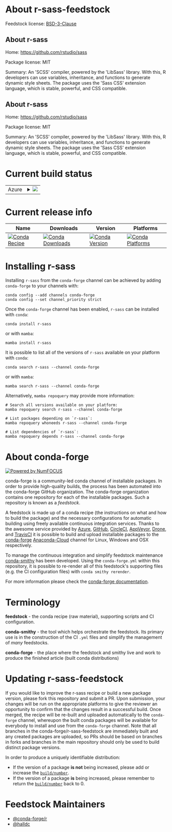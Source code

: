 About r-sass-feedstock
======================

Feedstock license: [BSD-3-Clause](https://github.com/conda-forge/r-sass-feedstock/blob/main/LICENSE.txt)


About r-sass
------------

Home: https://github.com/rstudio/sass

Package license: MIT

Summary: An 'SCSS' compiler, powered by the 'LibSass' library. With this, R developers can use variables, inheritance, and functions to generate dynamic style sheets. The package uses the 'Sass CSS' extension language, which is stable, powerful, and CSS compatible.

About r-sass
------------

Home: https://github.com/rstudio/sass

Package license: MIT

Summary: An 'SCSS' compiler, powered by the 'LibSass' library. With this, R developers can use variables, inheritance, and functions to generate dynamic style sheets. The package uses the 'Sass CSS' extension language, which is stable, powerful, and CSS compatible.

Current build status
====================


<table>
    
  <tr>
    <td>Azure</td>
    <td>
      <details>
        <summary>
          <a href="https://dev.azure.com/conda-forge/feedstock-builds/_build/latest?definitionId=8974&branchName=main">
            <img src="https://dev.azure.com/conda-forge/feedstock-builds/_apis/build/status/r-sass-feedstock?branchName=main">
          </a>
        </summary>
        <table>
          <thead><tr><th>Variant</th><th>Status</th></tr></thead>
          <tbody><tr>
              <td>linux_64_r_base4.2</td>
              <td>
                <a href="https://dev.azure.com/conda-forge/feedstock-builds/_build/latest?definitionId=8974&branchName=main">
                  <img src="https://dev.azure.com/conda-forge/feedstock-builds/_apis/build/status/r-sass-feedstock?branchName=main&jobName=linux&configuration=linux%20linux_64_r_base4.2" alt="variant">
                </a>
              </td>
            </tr><tr>
              <td>linux_64_r_base4.3</td>
              <td>
                <a href="https://dev.azure.com/conda-forge/feedstock-builds/_build/latest?definitionId=8974&branchName=main">
                  <img src="https://dev.azure.com/conda-forge/feedstock-builds/_apis/build/status/r-sass-feedstock?branchName=main&jobName=linux&configuration=linux%20linux_64_r_base4.3" alt="variant">
                </a>
              </td>
            </tr><tr>
              <td>linux_aarch64_r_base4.2</td>
              <td>
                <a href="https://dev.azure.com/conda-forge/feedstock-builds/_build/latest?definitionId=8974&branchName=main">
                  <img src="https://dev.azure.com/conda-forge/feedstock-builds/_apis/build/status/r-sass-feedstock?branchName=main&jobName=linux&configuration=linux%20linux_aarch64_r_base4.2" alt="variant">
                </a>
              </td>
            </tr><tr>
              <td>linux_aarch64_r_base4.3</td>
              <td>
                <a href="https://dev.azure.com/conda-forge/feedstock-builds/_build/latest?definitionId=8974&branchName=main">
                  <img src="https://dev.azure.com/conda-forge/feedstock-builds/_apis/build/status/r-sass-feedstock?branchName=main&jobName=linux&configuration=linux%20linux_aarch64_r_base4.3" alt="variant">
                </a>
              </td>
            </tr><tr>
              <td>linux_ppc64le_r_base4.2</td>
              <td>
                <a href="https://dev.azure.com/conda-forge/feedstock-builds/_build/latest?definitionId=8974&branchName=main">
                  <img src="https://dev.azure.com/conda-forge/feedstock-builds/_apis/build/status/r-sass-feedstock?branchName=main&jobName=linux&configuration=linux%20linux_ppc64le_r_base4.2" alt="variant">
                </a>
              </td>
            </tr><tr>
              <td>linux_ppc64le_r_base4.3</td>
              <td>
                <a href="https://dev.azure.com/conda-forge/feedstock-builds/_build/latest?definitionId=8974&branchName=main">
                  <img src="https://dev.azure.com/conda-forge/feedstock-builds/_apis/build/status/r-sass-feedstock?branchName=main&jobName=linux&configuration=linux%20linux_ppc64le_r_base4.3" alt="variant">
                </a>
              </td>
            </tr><tr>
              <td>osx_64_r_base4.2</td>
              <td>
                <a href="https://dev.azure.com/conda-forge/feedstock-builds/_build/latest?definitionId=8974&branchName=main">
                  <img src="https://dev.azure.com/conda-forge/feedstock-builds/_apis/build/status/r-sass-feedstock?branchName=main&jobName=osx&configuration=osx%20osx_64_r_base4.2" alt="variant">
                </a>
              </td>
            </tr><tr>
              <td>osx_64_r_base4.3</td>
              <td>
                <a href="https://dev.azure.com/conda-forge/feedstock-builds/_build/latest?definitionId=8974&branchName=main">
                  <img src="https://dev.azure.com/conda-forge/feedstock-builds/_apis/build/status/r-sass-feedstock?branchName=main&jobName=osx&configuration=osx%20osx_64_r_base4.3" alt="variant">
                </a>
              </td>
            </tr><tr>
              <td>osx_arm64_r_base4.2</td>
              <td>
                <a href="https://dev.azure.com/conda-forge/feedstock-builds/_build/latest?definitionId=8974&branchName=main">
                  <img src="https://dev.azure.com/conda-forge/feedstock-builds/_apis/build/status/r-sass-feedstock?branchName=main&jobName=osx&configuration=osx%20osx_arm64_r_base4.2" alt="variant">
                </a>
              </td>
            </tr><tr>
              <td>osx_arm64_r_base4.3</td>
              <td>
                <a href="https://dev.azure.com/conda-forge/feedstock-builds/_build/latest?definitionId=8974&branchName=main">
                  <img src="https://dev.azure.com/conda-forge/feedstock-builds/_apis/build/status/r-sass-feedstock?branchName=main&jobName=osx&configuration=osx%20osx_arm64_r_base4.3" alt="variant">
                </a>
              </td>
            </tr><tr>
              <td>win_64</td>
              <td>
                <a href="https://dev.azure.com/conda-forge/feedstock-builds/_build/latest?definitionId=8974&branchName=main">
                  <img src="https://dev.azure.com/conda-forge/feedstock-builds/_apis/build/status/r-sass-feedstock?branchName=main&jobName=win&configuration=win%20win_64_" alt="variant">
                </a>
              </td>
            </tr>
          </tbody>
        </table>
      </details>
    </td>
  </tr>
</table>

Current release info
====================

| Name | Downloads | Version | Platforms |
| --- | --- | --- | --- |
| [![Conda Recipe](https://img.shields.io/badge/recipe-r--sass-green.svg)](https://anaconda.org/conda-forge/r-sass) | [![Conda Downloads](https://img.shields.io/conda/dn/conda-forge/r-sass.svg)](https://anaconda.org/conda-forge/r-sass) | [![Conda Version](https://img.shields.io/conda/vn/conda-forge/r-sass.svg)](https://anaconda.org/conda-forge/r-sass) | [![Conda Platforms](https://img.shields.io/conda/pn/conda-forge/r-sass.svg)](https://anaconda.org/conda-forge/r-sass) |

Installing r-sass
=================

Installing `r-sass` from the `conda-forge` channel can be achieved by adding `conda-forge` to your channels with:

```
conda config --add channels conda-forge
conda config --set channel_priority strict
```

Once the `conda-forge` channel has been enabled, `r-sass` can be installed with `conda`:

```
conda install r-sass
```

or with `mamba`:

```
mamba install r-sass
```

It is possible to list all of the versions of `r-sass` available on your platform with `conda`:

```
conda search r-sass --channel conda-forge
```

or with `mamba`:

```
mamba search r-sass --channel conda-forge
```

Alternatively, `mamba repoquery` may provide more information:

```
# Search all versions available on your platform:
mamba repoquery search r-sass --channel conda-forge

# List packages depending on `r-sass`:
mamba repoquery whoneeds r-sass --channel conda-forge

# List dependencies of `r-sass`:
mamba repoquery depends r-sass --channel conda-forge
```


About conda-forge
=================

[![Powered by
NumFOCUS](https://img.shields.io/badge/powered%20by-NumFOCUS-orange.svg?style=flat&colorA=E1523D&colorB=007D8A)](https://numfocus.org)

conda-forge is a community-led conda channel of installable packages.
In order to provide high-quality builds, the process has been automated into the
conda-forge GitHub organization. The conda-forge organization contains one repository
for each of the installable packages. Such a repository is known as a *feedstock*.

A feedstock is made up of a conda recipe (the instructions on what and how to build
the package) and the necessary configurations for automatic building using freely
available continuous integration services. Thanks to the awesome service provided by
[Azure](https://azure.microsoft.com/en-us/services/devops/), [GitHub](https://github.com/),
[CircleCI](https://circleci.com/), [AppVeyor](https://www.appveyor.com/),
[Drone](https://cloud.drone.io/welcome), and [TravisCI](https://travis-ci.com/)
it is possible to build and upload installable packages to the
[conda-forge](https://anaconda.org/conda-forge) [Anaconda-Cloud](https://anaconda.org/)
channel for Linux, Windows and OSX respectively.

To manage the continuous integration and simplify feedstock maintenance
[conda-smithy](https://github.com/conda-forge/conda-smithy) has been developed.
Using the ``conda-forge.yml`` within this repository, it is possible to re-render all of
this feedstock's supporting files (e.g. the CI configuration files) with ``conda smithy rerender``.

For more information please check the [conda-forge documentation](https://conda-forge.org/docs/).

Terminology
===========

**feedstock** - the conda recipe (raw material), supporting scripts and CI configuration.

**conda-smithy** - the tool which helps orchestrate the feedstock.
                   Its primary use is in the construction of the CI ``.yml`` files
                   and simplify the management of *many* feedstocks.

**conda-forge** - the place where the feedstock and smithy live and work to
                  produce the finished article (built conda distributions)


Updating r-sass-feedstock
=========================

If you would like to improve the r-sass recipe or build a new
package version, please fork this repository and submit a PR. Upon submission,
your changes will be run on the appropriate platforms to give the reviewer an
opportunity to confirm that the changes result in a successful build. Once
merged, the recipe will be re-built and uploaded automatically to the
`conda-forge` channel, whereupon the built conda packages will be available for
everybody to install and use from the `conda-forge` channel.
Note that all branches in the conda-forge/r-sass-feedstock are
immediately built and any created packages are uploaded, so PRs should be based
on branches in forks and branches in the main repository should only be used to
build distinct package versions.

In order to produce a uniquely identifiable distribution:
 * If the version of a package **is not** being increased, please add or increase
   the [``build/number``](https://docs.conda.io/projects/conda-build/en/latest/resources/define-metadata.html#build-number-and-string).
 * If the version of a package **is** being increased, please remember to return
   the [``build/number``](https://docs.conda.io/projects/conda-build/en/latest/resources/define-metadata.html#build-number-and-string)
   back to 0.

Feedstock Maintainers
=====================

* [@conda-forge/r](https://github.com/conda-forge/r/)
* [@halldc](https://github.com/halldc/)


